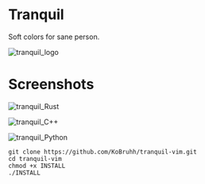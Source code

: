 # Tranquil

Soft colors for sane person.

![tranquil_logo](https://user-images.githubusercontent.com/101834410/218586952-7f1f2e20-1794-4997-8402-9dd33c0b7ca2.png)


# Screenshots

![tranquil_Rust](https://user-images.githubusercontent.com/101834410/218577753-22b1e5f9-4895-43c5-a78c-19a09b9d9212.png)

![tranquil_C++](https://user-images.githubusercontent.com/101834410/218577328-09efc089-85ae-4f2a-bf9d-19d93531f2c2.png)

![tranquil_Python](https://user-images.githubusercontent.com/101834410/218577612-f9c923e8-d766-4589-a5a1-2eb6339de556.png)


```
git clone https://github.com/KoBruhh/tranquil-vim.git
cd tranquil-vim
chmod +x INSTALL
./INSTALL
```
